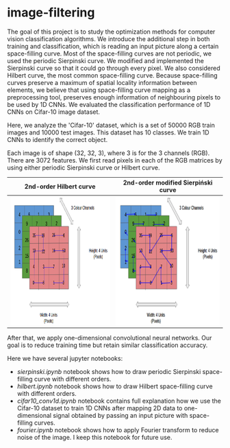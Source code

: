# image-filtering
The goal of this project is to study the optimization methods for computer vision classification algorithms. We introduce the additional step in both training and classification, which is reading an input picture along a certain space-filling curve. Most of the space-filling curves are not periodic, we used the periodic Sierpinski curve.  We modified and implemented the Sierpinski curve so that it could go through every pixel. We also considered Hilbert curve, the most common space-filling curve. Because space-filling curves preserve a maximum of spatial locality information between elements, we believe that using space-filling curve mapping as a preprocessing tool, preserves enough information of neighbouring pixels to be used by 1D CNNs. We evaluated the classification performance of 1D CNNs on Cifar-10 image dataset.

Here, we analyze the 'Cifar-10' dataset, which is a set of 50000 RGB train images and 10000 test images. This dataset has 10 classes. We train 1D CNNs to identify the correct object. 

Each image is of shape (32, 32, 3), where 3 is for the 3 channels (RGB). There are 3072 features. We first read pixels in each of the RGB matrices by using either periodic Sierpinski curve or Hilbert curve. 


2nd-order Hilbert curve | 2nd-order modified Sierpiński curve
:----------------------:|:-------------------------:
<img src="https://github.com/anastasiiakim/image-filtering/blob/master/images/hilbertRGB.png" style="width:400px;height:300px"  width="360"/>  |  <img src="https://github.com/anastasiiakim/image-filtering/blob/master/images/readwithcurve.png" style="width:400px;height:300px" width="370"/>


After that, we apply one-dimensional convolutional neural networks. Our goal is to reduce training time but retain similar classification accuracy.

Here we have several jupyter notebooks:
* *sierpinski.ipynb* notebook shows how to draw periodic Sierpinski space-filling curve with different orders.
* *hilbert.ipynb* notebook shows how to draw Hilbert space-filling curve with different orders.
* *cifar10_conv1d.ipynb* notebook contains full explanation how we use the Cifar-10 dataset to train 1D CNNs after mapping 2D data to one-dimensional signal obtained by passing an input picture with space-filling curves. 
* *fourier.ipynb* notebook shows how to apply Fourier transform to reduce noise of the image. I keep this notebook for future use.



